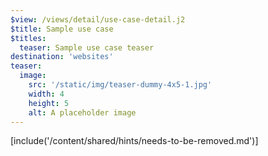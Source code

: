```yaml
---
$view: /views/detail/use-case-detail.j2
$title: Sample use case
$titles:
  teaser: Sample use case teaser
destination: 'websites'
teaser:
  image:
    src: '/static/img/teaser-dummy-4x5-1.jpg'
    width: 4
    height: 5
    alt: A placeholder image
---
```

[include('/content/shared/hints/needs-to-be-removed.md')]
